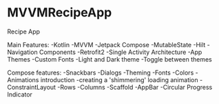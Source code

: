 # MVVMRecipeApp

Recipe App

Main Features:
-Kotlin
-MVVM
-Jetpack Compose
-MutableState
-Hilt
-Navigation Components
-Retrofit2
-Single Activity Architecture
-App Themes
-Custom Fonts
-Light and Dark theme
-Toggle between themes

Compose features:
-Snackbars
-Dialogs
-Theming
-Fonts
-Colors
-Animations introduction
-creating a 'shimmering' loading animation
-ConstraintLayout
-Rows
-Columns
-Scaffold
-AppBar
-Circular Progress Indicator
